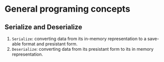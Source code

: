 # General programing concepts

## Serialize and Deserialize
1. `Serialize`: converting data from its in-memory representation to a save-able format and presistant form.
2. `Deserialize`: converting data from its presistant form to its in memory representation.